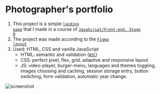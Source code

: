 # Photographer's portfolio

1. This project is a simple <code>[landing page](https://ssamarsky.github.io/photographer/index.html)</code> that I made in a course of <code>[JavaScript/Front-end. Stage 0](https://rs.school/js-stage0/)</code>
2. The project was made according to the <code>[Figma layout](https://www.figma.com/file/1A1SJ7FYyMUiBqhU3WUiBI/Portfolio?t=c6UXxMjmthsqtp5u-0)</code>
3. Used: HTML, CSS and vanilla JavaScript
    - HTML: semantic and validation (<code>[W3C](https://validator.w3.org/#validate_by_uri)</code>)
    - CSS: perfect pixel, flex, grid, adaptive and responsive layout
    - JS: video-player, burger-menu, languages and themes toggling, images choosing and caching, session storage entry, button switching, form validation, automatic year change.

![screenshot](https://user-images.githubusercontent.com/94283519/212483695-d4ece0a0-972d-4bde-9ae1-7b989f942e23.png)
